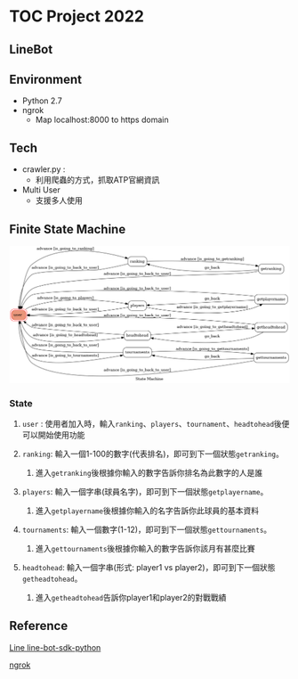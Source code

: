 # TOC Project 2022
## LineBot

## Environment
* Python 2.7
* ngrok
   * Map localhost:8000 to https domain
## Tech
* crawler.py : 
  * 利用爬蟲的方式，抓取ATP官網資訊
* Multi User
  * 支援多人使用

## Finite State Machine
![fsm](https://github.com/0012338jason/Line-Bot/blob/main/fsm.png)
### State
1. `user` : 使用者加入時，輸入`ranking`、`players`、`tournament`、`headtohead`後便可以開始使用功能
2. `ranking`: 輸入一個1-100的數字(代表排名)，即可到下一個狀態`getranking`。
   1. 進入`getranking`後根據你輸入的數字告訴你排名為此數字的人是誰
   
3. `players`: 輸入一個字串(球員名字)，即可到下一個狀態`getplayername`。
   1. 進入`getplayername`後根據你輸入的名字告訴你此球員的基本資料
4. `tournaments`: 輸入一個數字(1-12)，即可到下一個狀態`gettournaments`。
   1. 進入`gettournaments`後根據你輸入的數字告訴你該月有甚麼比賽
5. `headtohead`: 輸入一個字串(形式: player1 vs player2)，即可到下一個狀態`getheadtohead`。
   1. 進入`getheadtohead`告訴你player1和player2的對戰戰績


## Reference
[Line line-bot-sdk-python](https://github.com/line/line-bot-sdk-python/tree/master/examples/flask-echo)

[ngrok](https://blog.techbridge.cc/2018/05/24/ngrok/)
